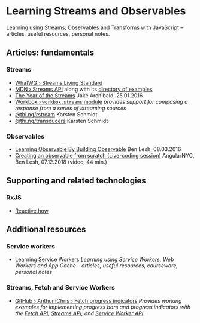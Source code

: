 # Learning Streams and Observables

Learning using Streams, Observables and Transforms with JavaScript – articles, useful resources, personal notes.

## Articles: fundamentals

### Streams

* [WhatWG › Streams Living Standard](https://streams.spec.whatwg.org/) 
* [MDN › Streams API](https://developer.mozilla.org/en-US/docs/Web/API/Streams_API) along with its [directory of examples](https://github.com/mdn/dom-examples/tree/master/streams)
* [The Year of the Streams](https://jakearchibald.com/2016/streams-ftw/) Jake Archibald, 25.01.2016
* [Workbox › `workbox.streams` module](https://developers.google.com/web/tools/workbox/reference-docs/latest/workbox.streams) _provides support for composing a response from a series of streaming sources_
* [@thi.ng/rstream](https://github.com/thi-ng/umbrella/blob/master/packages/rstream/README.md) Karsten Schmidt
* [@thi.ng/transducers](https://github.com/thi-ng/umbrella/blob/master/packages/transducers/README.md) Karsten Schmidt

### Observables

* [Learning Observable By Building Observable](https://medium.com/@benlesh/learning-observable-by-building-observable-d5da57405d87) Ben Lesh, 08.03.2016
* [Creating an observable from scratch (Live-coding session)](https://www.youtube.com/watch?v=m40cF91F8_A&t=762s) AngularNYC, Ben Lesh, 07.12.2018 (video, 44 min.)

## Supporting and related technologies

### RxJS

* [Reactive.how](https://reactive.how/reduce)

## Additional resources

### Service workers

* [Learning Service Workers](https://github.com/olange/learning-service-workers) _Learning using Service Workers, Web Workers and App Cache – articles, useful resources, courseware, personal notes_

### Streams, Fetch and Service Workers

* [GitHub › AnthumChris › Fetch progress indicators](https://github.com/AnthumChris/fetch-progress-indicators) _Provides working examples for implementing progress bars and progress indicators with the [Fetch API](https://developer.mozilla.org/en-US/docs/Web/API/Fetch_API), [Streams API](https://developer.mozilla.org/en-US/docs/Web/API/Streams_API), and [Service Worker API](https://developer.mozilla.org/en-US/docs/Web/API/Service_Worker_API)._
